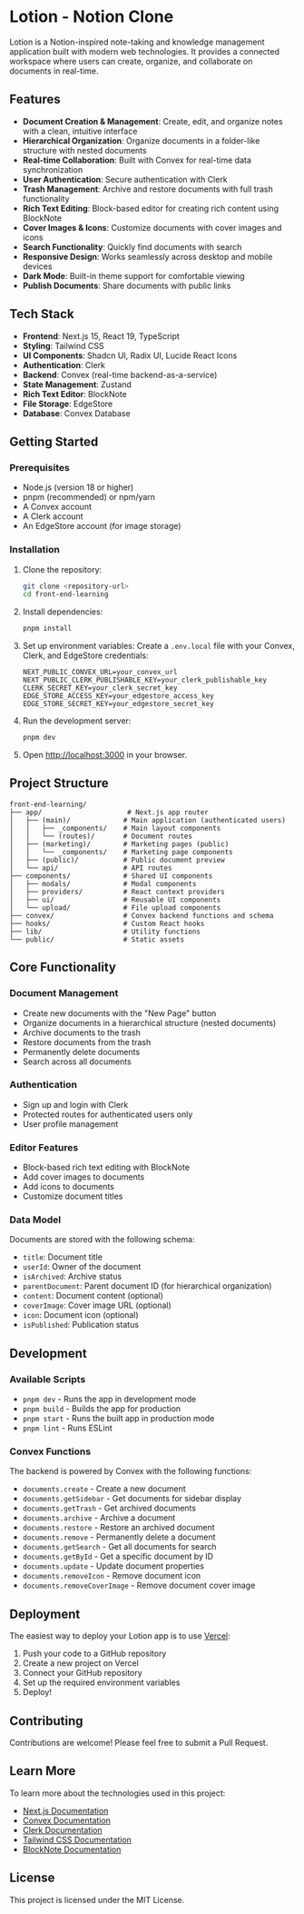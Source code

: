 # Lotion - Notion Clone

Lotion is a Notion-inspired note-taking and knowledge management application built with modern web technologies. It provides a connected workspace where users can create, organize, and collaborate on documents in real-time.

## Features

- **Document Creation & Management**: Create, edit, and organize notes with a clean, intuitive interface
- **Hierarchical Organization**: Organize documents in a folder-like structure with nested documents
- **Real-time Collaboration**: Built with Convex for real-time data synchronization
- **User Authentication**: Secure authentication with Clerk
- **Trash Management**: Archive and restore documents with full trash functionality
- **Rich Text Editing**: Block-based editor for creating rich content using BlockNote
- **Cover Images & Icons**: Customize documents with cover images and icons
- **Search Functionality**: Quickly find documents with search
- **Responsive Design**: Works seamlessly across desktop and mobile devices
- **Dark Mode**: Built-in theme support for comfortable viewing
- **Publish Documents**: Share documents with public links

## Tech Stack

- **Frontend**: Next.js 15, React 19, TypeScript
- **Styling**: Tailwind CSS
- **UI Components**: Shadcn UI, Radix UI, Lucide React Icons
- **Authentication**: Clerk
- **Backend**: Convex (real-time backend-as-a-service)
- **State Management**: Zustand
- **Rich Text Editor**: BlockNote
- **File Storage**: EdgeStore
- **Database**: Convex Database

## Getting Started

### Prerequisites

- Node.js (version 18 or higher)
- pnpm (recommended) or npm/yarn
- A Convex account
- A Clerk account
- An EdgeStore account (for image storage)

### Installation

1. Clone the repository:
   ```bash
   git clone <repository-url>
   cd front-end-learning
   ```

2. Install dependencies:
   ```bash
   pnpm install
   ```

3. Set up environment variables:
   Create a `.env.local` file with your Convex, Clerk, and EdgeStore credentials:
   ```env
   NEXT_PUBLIC_CONVEX_URL=your_convex_url
   NEXT_PUBLIC_CLERK_PUBLISHABLE_KEY=your_clerk_publishable_key
   CLERK_SECRET_KEY=your_clerk_secret_key
   EDGE_STORE_ACCESS_KEY=your_edgestore_access_key
   EDGE_STORE_SECRET_KEY=your_edgestore_secret_key
   ```

4. Run the development server:
   ```bash
   pnpm dev
   ```

5. Open [http://localhost:3000](http://localhost:3000) in your browser.

## Project Structure

```
front-end-learning/
├── app/                     # Next.js app router
│   ├── (main)/             # Main application (authenticated users)
│   │   ├── _components/    # Main layout components
│   │   └── (routes)/       # Document routes
│   ├── (marketing)/        # Marketing pages (public)
│   │   └── _components/    # Marketing page components
│   ├── (public)/           # Public document preview
│   └── api/                # API routes
├── components/             # Shared UI components
│   ├── modals/             # Modal components
│   ├── providers/          # React context providers
│   ├── ui/                 # Reusable UI components
│   └── upload/             # File upload components
├── convex/                 # Convex backend functions and schema
├── hooks/                  # Custom React hooks
├── lib/                    # Utility functions
└── public/                 # Static assets
```

## Core Functionality

### Document Management
- Create new documents with the "New Page" button
- Organize documents in a hierarchical structure (nested documents)
- Archive documents to the trash
- Restore documents from the trash
- Permanently delete documents
- Search across all documents

### Authentication
- Sign up and login with Clerk
- Protected routes for authenticated users only
- User profile management

### Editor Features
- Block-based rich text editing with BlockNote
- Add cover images to documents
- Add icons to documents
- Customize document titles

### Data Model
Documents are stored with the following schema:
- `title`: Document title
- `userId`: Owner of the document
- `isArchived`: Archive status
- `parentDocument`: Parent document ID (for hierarchical organization)
- `content`: Document content (optional)
- `coverImage`: Cover image URL (optional)
- `icon`: Document icon (optional)
- `isPublished`: Publication status

## Development

### Available Scripts

- `pnpm dev` - Runs the app in development mode
- `pnpm build` - Builds the app for production
- `pnpm start` - Runs the built app in production mode
- `pnpm lint` - Runs ESLint

### Convex Functions

The backend is powered by Convex with the following functions:
- `documents.create` - Create a new document
- `documents.getSidebar` - Get documents for sidebar display
- `documents.getTrash` - Get archived documents
- `documents.archive` - Archive a document
- `documents.restore` - Restore an archived document
- `documents.remove` - Permanently delete a document
- `documents.getSearch` - Get all documents for search
- `documents.getById` - Get a specific document by ID
- `documents.update` - Update document properties
- `documents.removeIcon` - Remove document icon
- `documents.removeCoverImage` - Remove document cover image

## Deployment

The easiest way to deploy your Lotion app is to use [Vercel](https://vercel.com/):

1. Push your code to a GitHub repository
2. Create a new project on Vercel
3. Connect your GitHub repository
4. Set up the required environment variables
5. Deploy!

## Contributing

Contributions are welcome! Please feel free to submit a Pull Request.

## Learn More

To learn more about the technologies used in this project:

- [Next.js Documentation](https://nextjs.org/docs)
- [Convex Documentation](https://docs.convex.dev/)
- [Clerk Documentation](https://clerk.dev/docs)
- [Tailwind CSS Documentation](https://tailwindcss.com/docs)
- [BlockNote Documentation](https://www.blocknotejs.org/)

## License

This project is licensed under the MIT License.